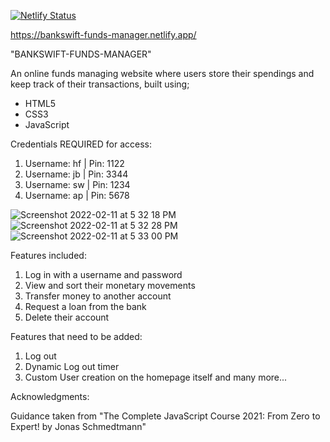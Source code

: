 [![Netlify Status](https://api.netlify.com/api/v1/badges/01d6c987-b77a-4f50-bc5c-ef2a6adabaae/deploy-status)](https://app.netlify.com/sites/bankswift-funds-manager/deploys)

https://bankswift-funds-manager.netlify.app/


"BANKSWIFT-FUNDS-MANAGER"

An online funds managing website where users store their spendings and keep track of their transactions, built using;

- HTML5
- CSS3
- JavaScript


Credentials REQUIRED for access:

1. Username: hf | Pin: 1122
2. Username: jb | Pin: 3344
3. Username: sw | Pin: 1234
4. Username: ap | Pin: 5678


![Screenshot 2022-02-11 at 5 32 18 PM](https://user-images.githubusercontent.com/93599142/153679773-28dc74b0-46e1-4a7f-9d91-851894d00bca.png)
![Screenshot 2022-02-11 at 5 32 28 PM](https://user-images.githubusercontent.com/93599142/153679791-95a7a64c-f550-40a1-84e1-40058f66228e.png)
![Screenshot 2022-02-11 at 5 33 00 PM](https://user-images.githubusercontent.com/93599142/153679796-2962521f-c18c-49e2-8656-3c623a530f88.png)


Features included:

1. Log in with a username and password
2. View and sort their monetary movements
3. Transfer money to another account
4. Request a loan from the bank
5. Delete their account


Features that need to be added:

1. Log out
2. Dynamic Log out timer
3. Custom User creation on the homepage itself
and many more...


Acknowledgments:

Guidance taken from "The Complete JavaScript Course 2021: From Zero to Expert! by Jonas Schmedtmann"

